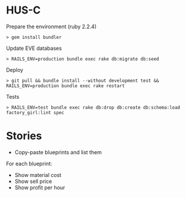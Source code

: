 HUS-C
=====

Prepare the environment (ruby 2.2.4)
```
> gem install bundler
```

Update EVE databases
```
> RAILS_ENV=production bundle exec rake db:migrate db:seed
```

Deploy
```
> git pull && bundle install --without development test && RAILS_ENV=production bundle exec rake restart
```

Tests
```
> RAILS_ENV=test bundle exec rake db:drop db:create db:schema:load factory_girl:lint spec
```

Stories
=======

- Copy-paste blueprints and list them

For each blueprint:
- Show material cost
- Show sell price
- Show profit per hour
